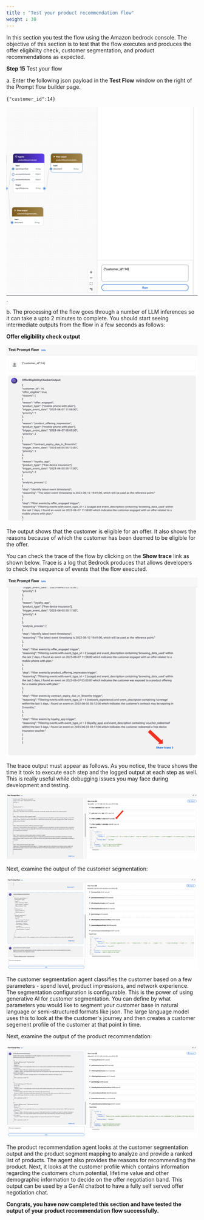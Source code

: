 ```yaml
---
title : "Test your product recommendation flow"
weight : 30
---
```


In this section you test the flow using the Amazon bedrock console. The objective of this section is to test that the flow executes and produces the offer eligibility check, customer segmentation, and product recommendations as expected.


**Step 15** Test your flow

a. Enter the following json payload in the **Test Flow** window on the right of the Prompt flow builder page.

`{"customer_id":14}`


![Test prompt flow](/static/Module3/images/prompt-flow-test-prompt-flow.png).


b. The processing of the flow goes through a number of LLM inferences so it can take a upto 2 minutes to complete. You should start seeing intermediate outputs from the flow in a few seconds as follows:

**Offer eligibility check output**


![Test prompt flow offer eligibility output](/static/Module3/images/prompt-flow-offereligibilitycheck-promptflowoutput.png)


The output shows that the customer is eligible for an offer. It also shows the reasons because of which the customer has been deemed to be eligible for the offer.


You can check the trace of the flow by clicking on the **Show trace** link as shown below. Trace is a log that Bedrock produces that allows developers to check the sequence of events that the flow executed.


![Test prompt flow offer eligibility output](/static/Module3/images/prompt-flow-offereligibility-showtrace.png)


The trace output must appear as follows. As you notice, the trace shows the time it took to execute each step and the logged output at each step as well. This is really useful while debugging issues you may face during development and testing.


![Test prompt flow offer eligibility output](/static/Module3/images/prompt-flow-trace-output.png)


Next, examine the output of the customer segmentation:


![Test prompt flow offer eligibility output](/static/Module3/images/prompt-flow-customer-segmentation-promptflowtestoutput.png)


The customer segmentation agent classifies the customer based on a few parameters - spend level, product impressions, and network experience. The segmentation configuration is configurable. This is the power of using generative AI for customer segmentation. You can define by what parameters you would like to segment your customer base in natural language or semi-structured formats like json. The large language model uses this to look at the the customer's journey and then creates a customer segement profile of the customer at that point in time.

Next, examine the output of the product recommendation:


![Test prompt flow offer eligibility output](/static/Module3/images/prompt-flow-productrecommendation-promptflowoutput.png)


The product recommendation agent looks at the customer segmentation output and the product segment mapping to analyze and provide a ranked list of products. The agent also provides the reasons for recommending the product. Next, it looks at the customer profile which contains information regarding the customers churn potential, lifetime value and other demographic information to decide on the offer negotiation band. This output can be used by a GenAI chatbot to have a fully self served offer negotiation chat.

**Congrats, you have now completed this section and have tested the output of your product recommendation flow successfully.**